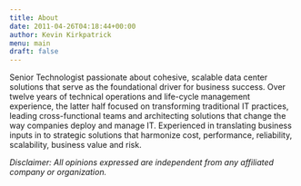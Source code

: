 ```yaml
---
title: About
date: 2011-04-26T04:18:44+00:00
author: Kevin Kirkpatrick
menu: main
draft: false
---
```

Senior Technologist passionate about cohesive, scalable data center solutions that serve as the foundational driver for business success. Over twelve years of technical operations and life-cycle management experience, the latter half focused on transforming traditional IT practices, leading cross-functional teams and architecting solutions that change the way companies deploy and manage IT. Experienced in translating business inputs in to strategic solutions that harmonize cost, performance, reliability, scalability, business value and risk.

_Disclaimer: All opinions expressed are independent from any affiliated company or organization._
